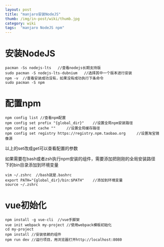 ```yaml
---
layout: post 
title: "manjaro安装NodeJS"
thumb: /img/in-post/wiki/thumb.jpg
category: wiki
tags:  "manjaro NodeJS npm"
---
```

# 安装NodeJS
```
pacman -Ss nodejs-lts   //查看nodejs长期支持版
sudo pacman -S nodejs-lts-dubnium   //选择其中一个版本进行安装
npm -v  //查看安装成功没有，如果没有成功执行下条命令
sudo pacman -S npm
```

# 配置npm
```
npm config list //查看npm配置
npm config set prefix "{global_dir}"    //设置全局npm安装路径
npm config set cache ""     //设置全局缓存路径
npm config set registry https://registry.npm.taobao.org     //设置淘宝镜像源
```
以上的set改成get可以查看配置的参数

如果需要在bash或者zsh执行npm安装的组件，需要添加把刚刚的全局安装路径下的bin目录添加到环境变量
```
vim ~/.zshrc  //bash就是.bashrc
export PATH="{global_dir}/bin:$PATH"    //添加到环境变量
source ~/.zshrc
```

# vue初始化
```
npm install -g vue-cli  //vue手脚架
vue init webpack my-project //使用webpack模板初始化
cd my-project
npm install //安装依赖的组件
npm run dev //运行项目，用浏览器打开http://localhost:8080
```